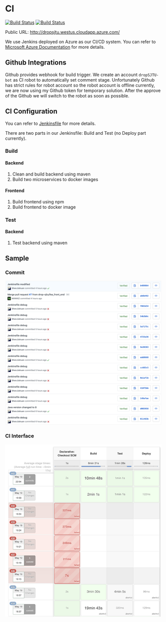 # CI
[![Build Status](http://dropsjtu.westus.cloudapp.azure.com/buildStatus/icon?job=drop-sjtu%2FdropSJTU%2Fmaster&subject=master)](http://dropsjtu.westus.cloudapp.azure.com/job/drop-sjtu/job/dropSJTU/job/master/)
[![Build Status](http://dropsjtu.westus.cloudapp.azure.com/buildStatus/icon?job=drop-sjtu%2FdropSJTU%2Fdevelop&subject=dev)](http://dropsjtu.westus.cloudapp.azure.com/job/drop-sjtu/job/dropSJTU/job/develop/)

Public URL: http://dropsjtu.westus.cloudapp.azure.com/

We use Jenkins deployed on Azure as our CI/CD system. You can refer to [Microsoft Azure Documentation](https://docs.microsoft.com/en-us/azure/jenkins/) for more details.

## Github Integrations
Github provides webhook for build trigger. We create an account `dropSJTU-bot` as CI robot to automatically set comment stage. Unfortunately Github has strict rules for robot account so the robot account is offline currently, we are now using my Github token for temporary solution. After the approve of the Github we will switch to the robot as soon as possible.

## CI Configuration
You can refer to [Jenkinsfile](https://github.com/drop-sjtu/dropSJTU/blob/develop/Jenkinsfile) for more details.

There are two parts in our Jenkinsfile: Build and Test (no Deploy part currently).

### Build
#### Backend
1. Clean and build backend using maven
2. Build two microservices to docker images

#### Frontend
1. Build frontend using npm
2. Build frontend to docker image

### Test

#### Backend
1. Test backend using maven

## Sample
### Commit
![1.png](img/1.png)

### CI Interface
![2.png](img/2.png)

